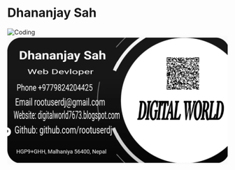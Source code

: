
# Dhananjay Sah 

<img alt="Coding"  src="https://c.tenor.com/qJ5evVs-_uUAAAAC/coding.gif">

<img src="https://github.com/rootuserdj/rootuserdj/blob/master/Screenshot_2022-08-11-00-06-08-85_4a5c017d345573e8ef682f0cf07146f7.jpg" >
